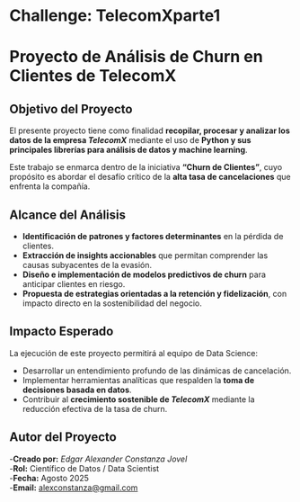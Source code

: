 # Challenge: TelecomXparte1
# Proyecto de Análisis de Churn en Clientes de TelecomX

## Objetivo del Proyecto  
El presente proyecto tiene como finalidad **recopilar, procesar y analizar los datos de la empresa *TelecomX*** mediante el uso de **Python y sus principales librerías para análisis de datos y machine learning**.  

Este trabajo se enmarca dentro de la iniciativa **“Churn de Clientes”**, cuyo propósito es abordar el desafío crítico de la **alta tasa de cancelaciones** que enfrenta la compañía.  

## Alcance del Análisis  
- **Identificación de patrones y factores determinantes** en la pérdida de clientes.  
- **Extracción de insights accionables** que permitan comprender las causas subyacentes de la evasión.  
- **Diseño e implementación de modelos predictivos de churn** para anticipar clientes en riesgo.  
- **Propuesta de estrategias orientadas a la retención y fidelización**, con impacto directo en la sostenibilidad del negocio.  

## Impacto Esperado  
La ejecución de este proyecto permitirá al equipo de Data Science:  

- Desarrollar un entendimiento profundo de las dinámicas de cancelación.  
- Implementar herramientas analíticas que respalden la **toma de decisiones basada en datos**.  
- Contribuir al **crecimiento sostenible de *TelecomX*** mediante la reducción efectiva de la tasa de churn.

## Autor del Proyecto  
-**Creado por:** *Edgar Alexander Constanza Jovel*   
-**Rol:** Científico de Datos / Data Scientist  
-**Fecha:** Agosto 2025  
-**Email:** alexconstanza@gmail.com

